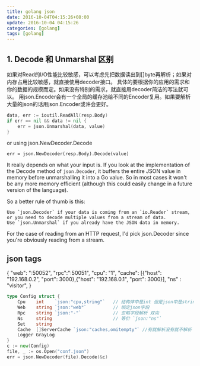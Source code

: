 ```yaml
---
title: golang json
date: 2016-10-04T04:15:26+08:00
update: 2016-10-04 04:15:26
categories: [golang]
tags: [golang]
---
```

## 1. Decode 和 Unmarshal 区别
如果对Read的I/O性能比较敏感，可以考虑先把数据读出到[]byte再解析；如果对内存占用比较敏感，就直接使用decoder接口。
具体的要根据你的应用的需求和你的数据的规模而定。如果没有特别的需求，就直接用decoder简洁的写法就可以。
用json.Encoder会有一个全局的缓存池给不同的Encoder复用。如果要解析大量的json的话用json.Encoder或许会更好。
```go
data, err := ioutil.ReadAll(resp.Body)
if err == nil && data != nil {
    err = json.Unmarshal(data, value)
}
```
or using json.NewDecoder.Decode

`err = json.NewDecoder(resp.Body).Decode(value)`



It really depends on what your input is. If you look at the implementation of the Decode method of `json.Decoder`, it buffers the entire JSON value in memory before unmarshalling it into a Go value. So in most cases it won't be any more memory efficient (although this could easily change in a future version of the language).

So a better rule of thumb is this:

    Use `json.Decoder` if your data is coming from an `io.Reader` stream, or you need to decode multiple values from a stream of data.
    Use `json.Unmarshal` if you already have the JSON data in memory.

For the case of reading from an HTTP request, I'd pick json.Decoder since you're obviously reading from a stream.


## json tags
{
  "web": ":50052",
  "rpc":":50051",
  "cpu":  "1",
  "cache": [{"host": "192.168.0.2", "port": 3000},{"host": "192.168.0.1", "port": 3000}],
  "ns" : "visitor",
}

```go
type Config struct {
	Cpu    int    `json:"cpu,string"`   // 结构体中是int 但是json中是string类型
	Web    string `json:"web"`          // 绑定json字段
	Rpc    string `json:"-"`            // 忽略字段解析 双向
	Ns     string                       // 等价 `json:"ns"`
	Set    string  
	Cache  []ServerCache `json:"caches,omitempty"` //有就解析没有就不解析
	Logger GrayLog
}
c := new(Config)
file, _ := os.Open("conf.json")
err = json.NewDecoder(file).Decode(&c)
```
